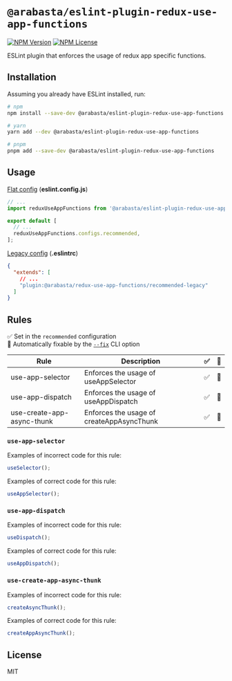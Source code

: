 # `@arabasta/eslint-plugin-redux-use-app-functions`

[![NPM Version](https://img.shields.io/npm/v/%40arabasta%2Feslint-plugin-redux-use-app-functions)](https://www.npmjs.com/package/@arabasta/eslint-plugin-redux-use-app-functions)
[![NPM License](https://img.shields.io/npm/l/%40arabasta%2Feslint-plugin-redux-use-app-functions)](https://github.com/CloudNStoyan/arabasta/blob/main/eslint-plugin-redux-use-app-functions/LICENSE)

ESLint plugin that enforces the usage of redux app specific functions.

## Installation

Assuming you already have ESLint installed, run:

```sh
# npm
npm install --save-dev @arabasta/eslint-plugin-redux-use-app-functions

# yarn
yarn add --dev @arabasta/eslint-plugin-redux-use-app-functions

# pnpm
pnpm add --save-dev @arabasta/eslint-plugin-redux-use-app-functions
```

## Usage

[Flat config](https://eslint.org/docs/latest/use/configure/configuration-files)
(**eslint.config.js**)

```js
// ...
import reduxUseAppFunctions from '@arabasta/eslint-plugin-redux-use-app-functions';

export default [
  // ...
  reduxUseAppFunctions.configs.recommended,
];
```

[Legacy config](https://eslint.org/docs/latest/use/configure/configuration-files-deprecated)
(**.eslintrc**)

```json
{
  "extends": [
    // ...
    "plugin:@arabasta/redux-use-app-functions/recommended-legacy"
  ]
}
```

## Rules

✅ Set in the `recommended` configuration\
🔧 Automatically fixable by the [`--fix`](https://eslint.org/docs/latest/user-guide/command-line-interface#--fix) CLI option

| Rule                       | Description                               | ✅  | 🔧  |
| -------------------------- | ----------------------------------------- | :-: | :-: |
| use-app-selector           | Enforces the usage of useAppSelector      | ✅  | 🔧  |
| use-app-dispatch           | Enforces the usage of useAppDispatch      | ✅  | 🔧  |
| use-create-app-async-thunk | Enforces the usage of createAppAsyncThunk | ✅  | 🔧  |

### `use-app-selector`

Examples of incorrect code for this rule:

```js
useSelector();
```

Examples of correct code for this rule:

```js
useAppSelector();
```

### `use-app-dispatch`

Examples of incorrect code for this rule:

```js
useDispatch();
```

Examples of correct code for this rule:

```js
useAppDispatch();
```

### `use-create-app-async-thunk`

Examples of incorrect code for this rule:

```js
createAsyncThunk();
```

Examples of correct code for this rule:

```js
createAppAsyncThunk();
```

## License

MIT
